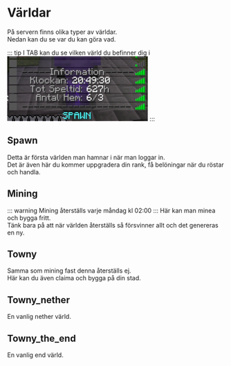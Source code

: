 # Världar
På servern finns olika typer av världar.  
Nedan kan du se var du kan göra vad.

::: tip
I TAB kan du se vilken värld du befinner dig i  
<img src="../.vuepress/public/images/spawn_tab.png" 
     height="150" />
:::

## Spawn
Detta är första världen man hamnar i när man loggar in.  
Det är även här du kommer uppgradera din rank, få belöningar när du röstar och handla.  

## Mining
::: warning
Mining återställs varje måndag kl 02:00
:::
Här kan man minea och bygga fritt.  
Tänk bara på att när världen återställs så försvinner allt och det genereras en ny.

## Towny
Samma som mining fast denna återställs ej.  
Här kan du även claima och bygga på din stad.

## Towny_nether
En vanlig nether värld.  

## Towny_the_end
En vanlig end värld.